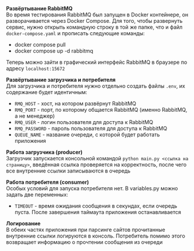 **Развёртывание RabbitMQ** <br />
Во время тестирования RabbitMQ был запущен в Docker контейнере, он разворачивается через Docker Compose.
Для того, чтобы развернуть сервис, нужно открыть командную строку в той же папке, что и файл ```docker-compose.yaml```
и прописать следующие команды:
- docker compose pull
- docker compose up -d rabbitmq

Теперь можно зайти в графический интерфейс RabbitMQ в браузере по адресу ```localhost:15672```

**Развёртывание загрузчика и потребителя** <br />
Для загрузчика и потребителя нужно отдельно создать файлы ```.env```, их содержание будет идентичным:
- ```RMQ_HOST``` - хост, на котором развёрнут RabbitMQ
- ```RMQ_PORT``` - порт, по которому общается RabbitMQ (именно RabbitMQ, а не менеджер)
- ```RMQ_USER``` - логин пользователя для доступа к RabbitMQ
- ```RMQ_PASSWORD``` - пароль пользователя для доступа к RabbitMQ
- ```QUEUE_NAME``` - название очереди, с которой будет работать приложения

**Работа загрузчика (producer)** <br />
Загрузчик запускается консольной командой ```python main.py <ссылка на страницу>```,
введённая ссылка проверяется на корректность, после чего все внутренние ссылки записываются в очередь

**Работа потребителя (consumer)** <br />
Особых условий для запуска потребителя нет. В variables.py можно задать две переменных:
- ```TIMEOUT``` - время ожидания сообщения в секундах, если очередь пуста.
После завершения таймаута приложения останавливается


**Логирование** <br />
В обеих частях приложения при парсинге сайтов прочитанные внутренние ссылки логируются в консоль.
Потребитель помимо этого возвращает информацию о прочтении сообщения из очереди
